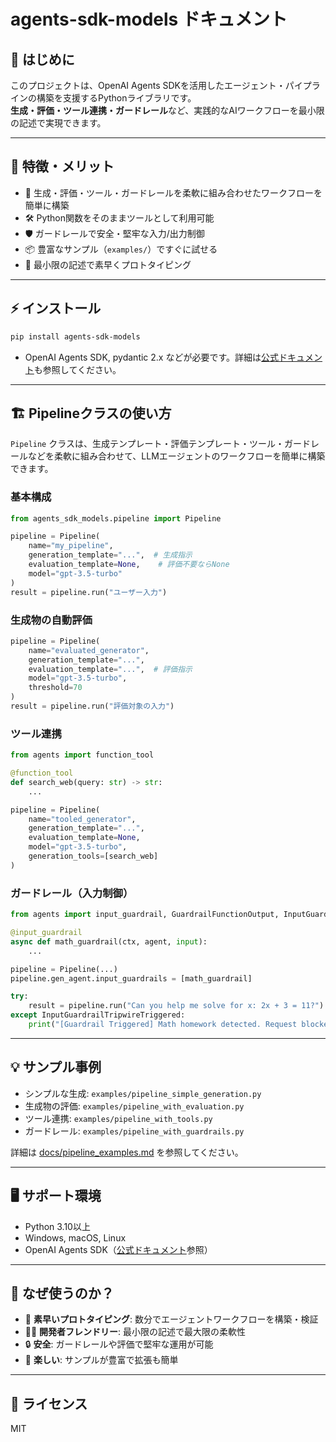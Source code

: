 # agents-sdk-models ドキュメント

## 🌟 はじめに

このプロジェクトは、OpenAI Agents SDKを活用したエージェント・パイプラインの構築を支援するPythonライブラリです。  
**生成・評価・ツール連携・ガードレール**など、実践的なAIワークフローを最小限の記述で実現できます。

---

## 🚀 特徴・メリット

- 🧩 生成・評価・ツール・ガードレールを柔軟に組み合わせたワークフローを簡単に構築
- 🛠️ Python関数をそのままツールとして利用可能
- 🛡️ ガードレールで安全・堅牢な入力/出力制御
- 📦 豊富なサンプル（`examples/`）ですぐに試せる
- 🚀 最小限の記述で素早くプロトタイピング

---

## ⚡ インストール

```bash
pip install agents-sdk-models
```
- OpenAI Agents SDK, pydantic 2.x などが必要です。詳細は[公式ドキュメント](https://openai.github.io/openai-agents-python/)も参照してください。

---

## 🏗️ Pipelineクラスの使い方

`Pipeline` クラスは、生成テンプレート・評価テンプレート・ツール・ガードレールなどを柔軟に組み合わせて、LLMエージェントのワークフローを簡単に構築できます。

### 基本構成
```python
from agents_sdk_models.pipeline import Pipeline

pipeline = Pipeline(
    name="my_pipeline",
    generation_template="...",  # 生成指示
    evaluation_template=None,    # 評価不要ならNone
    model="gpt-3.5-turbo"
)
result = pipeline.run("ユーザー入力")
```

### 生成物の自動評価
```python
pipeline = Pipeline(
    name="evaluated_generator",
    generation_template="...",
    evaluation_template="...",  # 評価指示
    model="gpt-3.5-turbo",
    threshold=70
)
result = pipeline.run("評価対象の入力")
```

### ツール連携
```python
from agents import function_tool

@function_tool
def search_web(query: str) -> str:
    ...

pipeline = Pipeline(
    name="tooled_generator",
    generation_template="...",
    evaluation_template=None,
    model="gpt-3.5-turbo",
    generation_tools=[search_web]
)
```

### ガードレール（入力制御）
```python
from agents import input_guardrail, GuardrailFunctionOutput, InputGuardrailTripwireTriggered

@input_guardrail
async def math_guardrail(ctx, agent, input):
    ...

pipeline = Pipeline(...)
pipeline.gen_agent.input_guardrails = [math_guardrail]

try:
    result = pipeline.run("Can you help me solve for x: 2x + 3 = 11?")
except InputGuardrailTripwireTriggered:
    print("[Guardrail Triggered] Math homework detected. Request blocked.")
```

---

## 💡 サンプル事例

- シンプルな生成: `examples/pipeline_simple_generation.py`
- 生成物の評価: `examples/pipeline_with_evaluation.py`
- ツール連携: `examples/pipeline_with_tools.py`
- ガードレール: `examples/pipeline_with_guardrails.py`

詳細は [docs/pipeline_examples.md](pipeline_examples.md) を参照してください。

---

## 🖥️ サポート環境
- Python 3.10以上
- Windows, macOS, Linux
- OpenAI Agents SDK（[公式ドキュメント](https://openai.github.io/openai-agents-python/)参照）

---

## 🎯 なぜ使うのか？
- 🚀 **素早いプロトタイピング**: 数分でエージェントワークフローを構築・検証
- 🧑‍💻 **開発者フレンドリー**: 最小限の記述で最大限の柔軟性
- 🔒 **安全**: ガードレールや評価で堅牢な運用が可能
- 🎉 **楽しい**: サンプルが豊富で拡張も簡単

---

## 📝 ライセンス
MIT 